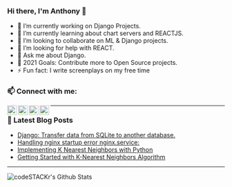 ### Hi there, I'm Anthony  👋

- 🔭 I’m currently working on Django Projects.
- 🌱 I’m currently learning about chart servers and REACTJS.
- 👯 I’m looking to collaborate on ML & Django projects.
- 🤔 I’m looking for help with REACT.
- 💬 Ask me about Django.
- 🥅 2021 Goals: Contribute more to Open Source projects.
- ⚡ Fun fact: I write screenplays on my free time 
### 📫 Connect with me:  
[<img align="left" alt="antonnifo254 | Twitter" width="22px" src="https://cdn.jsdelivr.net/npm/simple-icons@v3/icons/twitter.svg" />](https://twitter.com/antonnifo254)
[<img align="left" alt="antonnifo | LinkedIn" width="22px" src="https://cdn.jsdelivr.net/npm/simple-icons@v3/icons/linkedin.svg" />](https://www.linkedin.com/in/anthony-mwangi/)
[<img align="left" alt="antonnifo | Instagram" width="22px" src="https://cdn.jsdelivr.net/npm/simple-icons@v3/icons/instagram.svg" />](https://www.instagram.com/antonnifo/)[<img align="left" alt="codeSTACKr | YouTube" width="22px" src="https://cdn.jsdelivr.net/npm/simple-icons@v3/icons/youtube.svg" />](https://www.youtube.com/channel/UCB19UqFgdqAK3JpG19I7_TQ)  

---

### 📕 Latest Blog Posts
<!-- BLOG-POST-LIST:START -->
- [Django: Transfer data from SQLite to another database.](https://medium.com/@kenyattaanthony88/django-transfer-data-from-sqlite-to-another-database-edab51d79dfc?source=rss-b54eead2c4ab------2)
- [Handling nginx startup error nginx.service:](https://medium.com/@kenyattaanthony88/handling-nginx-startup-error-nginx-service-6310042efa98?source=rss-b54eead2c4ab------2)
- [Implementing K Nearest Neighbors with Python](https://medium.com/datadriveninvestor/implementing-k-nearest-neighbors-with-python-1c0b7cdf85f2?source=rss-b54eead2c4ab------2)
- [Getting Started with K-Nearest Neighbors Algorithm](https://medium.com/datadriveninvestor/getting-started-with-k-nearest-neighbors-algorithm-77e4936a120?source=rss-b54eead2c4ab------2)
<!-- BLOG-POST-LIST:END -->  

---
<img align="left" alt="codeSTACKr's Github Stats" src="https://github-readme-stats.vercel.app/api?username=antonnifo&show_icons=true&hide_border=true&count_private=true&theme=great-gatsby" />
